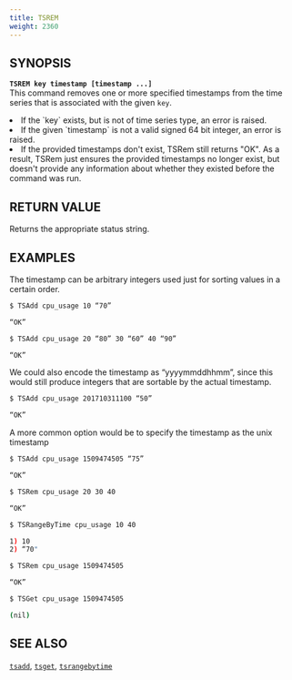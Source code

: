```yaml
---
title: TSREM
weight: 2360
---
```


## SYNOPSIS
<b>`TSREM key timestamp [timestamp ...]`</b><br>
This command removes one or more specified timestamps from the time series that is associated with the given `key`.
<li>If the `key` exists, but is not of time series type, an error is raised.</li>
<li>If the given `timestamp` is not a valid signed 64 bit integer, an error is raised.</li>
<li>If the provided timestamps don't exist, TSRem still returns "OK". As a result, TSRem just
ensures the provided timestamps no longer exist, but doesn't provide any information about whether
they existed before the command was run.</li>

## RETURN VALUE
Returns the appropriate status string.

## EXAMPLES

The timestamp can be arbitrary integers used just for sorting values in a certain order.
```{.sh .copy .separator-dollar}
$ TSAdd cpu_usage 10 “70”
```
```sh
“OK”
```
```{.sh .copy .separator-dollar}
$ TSAdd cpu_usage 20 “80” 30 “60” 40 “90”
```
```sh
“OK”
```

We could also encode the timestamp as “yyyymmddhhmm”, since this would still produce integers that are sortable by the actual timestamp.
```{.sh .copy .separator-dollar}
$ TSAdd cpu_usage 201710311100 “50”
```
```sh
“OK”
```

A more common option would be to specify the timestamp as the unix timestamp
```{.sh .copy .separator-dollar}
$ TSAdd cpu_usage 1509474505 “75”
```
```sh
“OK”
```
```{.sh .copy .separator-dollar}
$ TSRem cpu_usage 20 30 40
```
```sh
“OK”
```
```{.sh .copy .separator-dollar}
$ TSRangeByTime cpu_usage 10 40
```
```sh
1) 10 
2) “70"
```
```{.sh .copy .separator-dollar}
$ TSRem cpu_usage 1509474505
```
```sh
“OK”
```
```{.sh .copy .separator-dollar}
$ TSGet cpu_usage 1509474505
```
```sh
(nil)
```

## SEE ALSO
[`tsadd`](../tsadd/), [`tsget`](../tsget/), [`tsrangebytime`](../tsrangebytime/)
